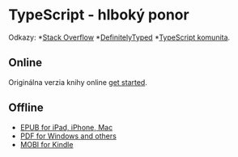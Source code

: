 TypeScript - hlboký ponor
=======

 Odkazy: 
 *[Stack Overflow](http://stackoverflow.com/tags/typescript/topusers)
 *[DefinitelyTyped](https://github.com/DefinitelyTyped/)
 *[TypeScript komunita](https://github.com/TypeStrong/).



## Online
Originálna verzia knihy online [get started](http://basarat.gitbooks.io/typescript/content/docs/getting-started.html).


## Offline
* [EPUB for iPad, iPhone, Mac](https://www.gitbook.com/download/epub/book/basarat/typescript)
* [PDF for Windows and others](https://www.gitbook.com/download/pdf/book/basarat/typescript)
* [MOBI for Kindle](https://www.gitbook.com/download/mobi/book/basarat/typescript)


